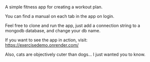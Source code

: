 A simple fitness app for creating a workout plan.

You can find a manual on each tab in the app on login.

Feel free to clone and run the app, just add a connection string to a mongodb database, and change your db name.

If you want to see the app in action, visit: https://exercisedemo.onrender.com/

Also, cats are objectively cuter than dogs... I just wanted you to know.
